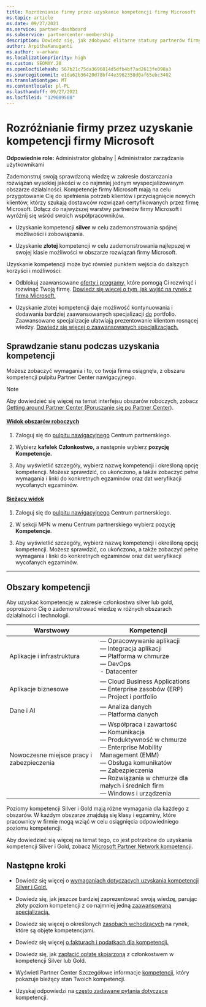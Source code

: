 ```yaml
---
title: Rozróżnianie firmy przez uzyskanie kompetencji firmy Microsoft
ms.topic: article
ms.date: 09/27/2021
ms.service: partner-dashboard
ms.subservice: partnercenter-membership
description: Dowiedz się, jak zdobywać elitarne statusy partnerów firmy Microsoft i przyciągać nowych klientów, spełniając wymagania dotyczące kompetencji, aby uzyskać złote i silver poziomy członkostwa.
author: ArpithaKanuganti
ms.author: v-arkanu
ms.localizationpriority: high
ms.custom: SEOMAY.20
ms.openlocfilehash: 567b21c75da3696814d5dfb4bf7ad2613fe098a3
ms.sourcegitcommit: e1da62b36420d78bf44e3962358d0af65ebc3402
ms.translationtype: MT
ms.contentlocale: pl-PL
ms.lasthandoff: 09/27/2021
ms.locfileid: "129089508"
---
```

# <a name="differentiate-your-business-by-attaining-microsoft-competencies"></a>Rozróżnianie firmy przez uzyskanie kompetencji firmy Microsoft

**Odpowiednie role:** Administrator globalny | Administrator zarządzania użytkownikami

Zademonstruj swoją sprawdzoną wiedzę w zakresie dostarczania rozwiązań wysokiej jakości w co najmniej jednym wyspecjalizowanym obszarze działalności. Kompetencje firmy Microsoft mają na celu przygotowanie Cię do spełnienia potrzeb klientów i przyciągnięcie nowych klientów, którzy szukają dostawców rozwiązań certyfikowanych przez firmę Microsoft. Dołącz do najwyższej warstwy partnerów firmy Microsoft i wyróżnij się wśród swoich współpracowników.

- Uzyskanie kompetencji **silver** w celu zademonstrowania spójnej możliwości i zobowiązania.

- Uzyskanie **złotej** kompetencji w celu zademonstrowania najlepszej w swojej klasie możliwości w obszarze rozwiązań firmy Microsoft.

Uzyskanie kompetencji może być również punktem wejścia do dalszych korzyści i możliwości:

- Odblokuj zaawansowane [oferty i programy,](mpn-learn-about-go-to-market-benefits.md) które pomogą Ci rozwinąć i rozwinąć Twoją firmę. [Dowiedz się więcej o tym, jak wyjść na rynek z firmą Microsoft.](https://partner.microsoft.com/solutions/go-to-market)

- Uzyskanie złotej kompetencji daje możliwość kontynuowania i dodawania bardziej zaawansowanych specjalizacji [do](advanced-specializations.md) portfolio. Zaawansowane specjalizacje ułatwiają prezentowanie klientom rosnącej wiedzy. [Dowiedz się więcej o zaawansowanych specjalizacjach.](https://partner.microsoft.com/membership/advanced-specialization)

## <a name="check-your-status-as-you-attain-a-competency"></a>Sprawdzanie stanu podczas uzyskania kompetencji

Możesz zobaczyć wymagania i to, co twoja firma osiągnęła, z obszaru kompetencji pulpitu Partner Center nawigacyjnego.

> [!NOTE]
> Aby dowiedzieć się więcej na temat interfejsu obszarów roboczych, zobacz [Getting around Partner Center (Poruszanie się po Partner Center](get-around-partner-center.md#turn-workspaces-on-and-off)).

#### <a name="workspaces-view"></a>[Widok obszarów roboczych](#tab/workspaces-view)

1. Zaloguj się do [pulpitu nawigacyjnego](https://partner.microsoft.com/dashboard/home) Centrum partnerskiego.

2. Wybierz **kafelek Członkostwo,** a następnie wybierz **pozycję Kompetencje.**

3. Aby wyświetlić szczegóły, wybierz nazwę kompetencji i określoną opcję kompetencji. Możesz sprawdzić, co ukończono, a także zobaczyć pełne wymagania i linki do konkretnych egzaminów oraz dat weryfikacji wycofanych egzaminów.

#### <a name="current-view"></a>[Bieżący widok](#tab/current-view)

1. Zaloguj się do [pulpitu nawigacyjnego](https://partner.microsoft.com/dashboard/home) Centrum partnerskiego.

2. W sekcji MPN w menu Centrum partnerskiego wybierz pozycję **Kompetencje**.

3. Aby wyświetlić szczegóły, wybierz nazwę kompetencji i określoną opcję kompetencji. Możesz sprawdzić, co ukończono, a także zobaczyć pełne wymagania i linki do konkretnych egzaminów oraz dat weryfikacji wycofanych egzaminów.

* * *

## <a name="competency-areas"></a>Obszary kompetencji

Aby uzyskać kompetencję w zakresie członkostwa silver lub gold, poproszono Cię o zademonstrować wiedzę w różnych obszarach działalności i technologii.

|**Warstwowy**            |**Kompetencji**                    |
|--------------------|--------------------------------|
|Aplikacje i infrastruktura| — Opracowywanie aplikacji<br/> — Integracja aplikacji<br/> — Platforma w chmurze<br/> — DevOps<br/> - Datacenter |
|Aplikacje biznesowe | — Cloud Business Applications</br> — Enterprise zasobów (ERP)</br> — Project i portfolio |
|Dane i AI| — Analiza danych<br/> — Platforma danych |
|Nowoczesne miejsce pracy i zabezpieczenia | — Współpraca i zawartość<br/> — Komunikacja<br/> — Produktywność w chmurze<br/> — Enterprise Mobility Management (EMM)<br/> — Obsługa komunikatów<br/> — Zabezpieczenia<br/> — Rozwiązania w chmurze dla małych i średnich firm<br/> — Windows i urządzenia |

Poziomy kompetencji Silver i Gold mają różne wymagania dla każdego z obszarów. W każdym obszarze znajdują się klasy i egzaminy, które pracownicy w firmie mogą wziąć w celu osiągnięcia odpowiedniego poziomu kompetencji. 

Aby dowiedzieć się więcej na temat tego, co jest potrzebne do uzyskania kompetencji Silver i Gold, zobacz [Microsoft Partner Network kompetencji](https://partner.microsoft.com/membership/competencies).

## <a name="next-steps"></a>Następne kroki

- Dowiedz się więcej o [wymaganiach dotyczących uzyskania kompetencji Silver i Gold.](https://partner.microsoft.com/membership/competencies)

- Dowiedz się, jak jeszcze bardziej zaprezentować swoją wiedzę, parując złoty poziom kompetencji z co najmniej jedną [zaawansowaną specjalizacją.](advanced-specializations.md)

- Dowiedz się więcej o określonych [zasobach wchodzących](mpn-learn-about-go-to-market-benefits.md) na rynek, które są objęte kompetencjami.

- Dowiedz się więcej [o fakturach i podatkach dla kompetencji.](mpn-view-print-maps-invoice.md)

- Dowiedz się, jak [zapłacić opłatę skojarzoną](mpn-pay-fee-silver-gold-competency.md) z członkostwem w kompetencji Silver lub Gold.

- Wyświetl Partner Center Szczegółowe informacje [kompetencji,](insights-competencies-report.md) który pokazuje bieżący stan Twoich kompetencji.

- Uzyskaj odpowiedzi na [często zadawane pytania dotyczące](competencies-faq.yml) kompetencji.
